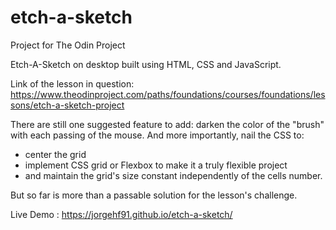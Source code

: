 # etch-a-sketch
Project for The Odin Project 

Etch-A-Sketch on desktop built using HTML, CSS and JavaScript.

Link of the lesson in question:  https://www.theodinproject.com/paths/foundations/courses/foundations/lessons/etch-a-sketch-project

There are still one suggested feature to add: darken the color of the "brush" with each passing of the mouse. 
And more importantly, nail the CSS to:

- center the grid
- implement CSS grid or Flexbox to make it a truly flexible project
- and maintain the grid's size constant independently of the cells number.

But so far is more than a passable solution for the lesson's challenge.

Live Demo : https://jorgehf91.github.io/etch-a-sketch/
